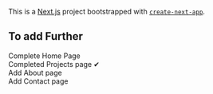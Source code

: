 This is a [Next.js](https://nextjs.org/) project bootstrapped with [`create-next-app`](https://github.com/vercel/next.js/tree/canary/packages/create-next-app).

## To add Further

Complete Home Page <br>
Completed Projects page ✔ <br>
Add About page<br>
Add Contact page
